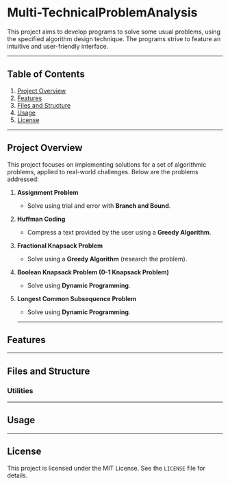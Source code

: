 # Multi-TechnicalProblemAnalysis

This project aims to develop programs to solve some usual problems, using the specified algorithm design technique. The programs strive to feature an intuitive and user-friendly interface.

---

## Table of Contents
1. [Project Overview](#project-overview)  
2. [Features](#features)  
3. [Files and Structure](#files-and-structure)  
4. [Usage](#usage)  
5. [License](#license)  

---

## Project Overview

This project focuses on implementing solutions for a set of algorithmic problems, applied to real-world challenges. Below are the problems addressed:

1. **Assignment Problem**  
   - Solve using trial and error with **Branch and Bound**.

2. **Huffman Coding**  
   - Compress a text provided by the user using a **Greedy Algorithm**.

3. **Fractional Knapsack Problem**  
   - Solve using a **Greedy Algorithm** (research the problem).

4. **Boolean Knapsack Problem (0-1 Knapsack Problem)**  
   - Solve using **Dynamic Programming**.

5. **Longest Common Subsequence Problem**  
   - Solve using **Dynamic Programming**.

   ---

## Features



---

## Files and Structure



### Utilities



---

## Usage



---

## License

This project is licensed under the MIT License. See the `LICENSE` file for details.
